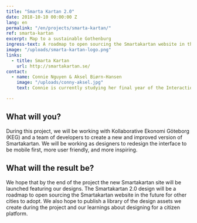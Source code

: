 ```yaml
---
title: "Smarta Kartan 2.0"
date: 2018-10-10 00:00:00 Z
lang: en
permalink: "/en/projects/smarta-kartan/"
ref: smarta-kartan
excerpt: Map to a sustainable Gothenburg
ingress-text: A roadmap to open sourcing the Smartakartan website in the future for other cities to adopt.
image: "/uploads/smarta-kartan-logo.png"
links:
  - title: Smarta Kartan
    url: http://smartakartan.se/
contact:
  - name: Connie Nguyen & Aksel Biørn-Hansen
    image: "/uploads/conny-aksel.jpg"
    text: Connie is currently studying her final year of the Interaction Design and Technologies program at Chalmers University of Technology. She is interested in ways to make design more accessible through open sourcing. Aksel is studying his final year of the Interaction Design and Technologies program at Chalmers as well. He is passionate about sustainability, and interested in what role digital technologies play in creating a more sustainable future.

---
```


## What will you?
During this project, we will be working with Kollaborative Ekonomi Göteborg (KEG) and a team of developers to create a new and improved version of Smartakartan. We will be working as designers to redesign the interface to be mobile first, more user friendly, and more inspiring.

## What will the result be?
We hope that by the end of the project the new Smartakartan site will be launched featuring our designs. The Smartakartan 2.0 design will be a roadmap to open sourcing the Smartakartan website in the future for other cities to adopt. We also hope to publish a library of the design assets we create during the project and our learnings about designing for a citizen platform.
